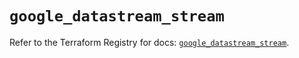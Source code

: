 # `google_datastream_stream`

Refer to the Terraform Registry for docs: [`google_datastream_stream`](https://registry.terraform.io/providers/hashicorp/google-beta/5.30.0/docs/resources/google_datastream_stream).
